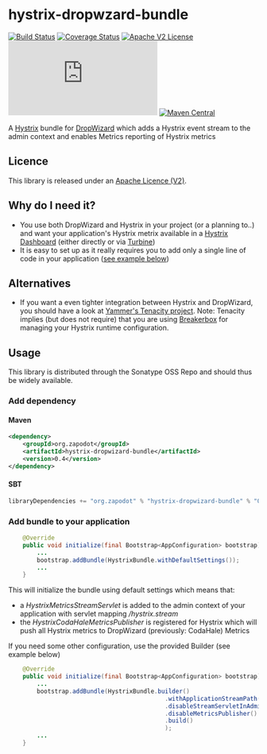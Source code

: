 # hystrix-dropwzard-bundle
[![Build Status](https://travis-ci.org/zapodot/hystrix-dropwizard-bundle.svg?branch=master)](https://travis-ci.org/zapodot/hystrix-dropwizard-bundle)
[![Coverage Status](https://coveralls.io/repos/zapodot/hystrix-dropwizard-bundle/badge.svg)](https://coveralls.io/r/zapodot/hystrix-dropwizard-bundle)
[![Apache V2 License](http://img.shields.io/badge/license-Apache%20V2-blue.svg)](//github.com/zapodot/embedded-db-junit/blob/master/LICENSE)
[![Analytics](https://ga-beacon.appspot.com/UA-40926073-4/hystrix-dropwzard-bundle/README.md)](https://github.com/igrigorik/ga-beacon)
[![Maven Central](https://maven-badges.herokuapp.com/maven-central/org.zapodot/hystrix-dropwizard-bundle/badge.svg)](https://maven-badges.herokuapp.com/maven-central/org.zapodot/hystrix-dropwizard-bundle)

A [Hystrix](//github.com/Netflix/Hystrix) bundle for [DropWizard](//github.com/dropwizard/dropwizard) which adds a Hystrix event stream to the admin context and enables Metrics reporting of Hystrix metrics

## Licence
This library is released under an [Apache Licence (V2)](http://www.apache.org/licenses/LICENSE-2.0).

## Why do I need it?
* You use both DropWizard and Hystrix in your project (or a planning to..) and want your application's Hystrix metrix available in a [Hystrix Dashboard](//github.com/Netflix/Hystrix/tree/master/hystrix-dashboard) (either directly or via [Turbine](//github.com/Netflix/Turbine))
* It is easy to set up as it really requires you to add only a single line of code in your application ([see example below](#add-bundle-to-your-application))

## Alternatives
* If you want a even tighter integration between Hystrix and DropWizard, you should have a look at [Yammer's Tenacity project](//github.com/yammer/tenacity). Note: Tenacity implies (but does not require) that you are using [Breakerbox](//github.com/yammer/breakerbox) for managing your Hystrix runtime configuration.

## Usage
This library is distributed through the Sonatype OSS Repo and should thus be widely available.
### Add dependency
#### Maven
```xml
<dependency>
    <groupId>org.zapodot</groupId>
    <artifactId>hystrix-dropwizard-bundle</artifactId>
    <version>0.4</version>
</dependency>
```

#### SBT
```scala
libraryDependencies += "org.zapodot" % "hystrix-dropwizard-bundle" % "0.4"
```

### Add bundle to your application

```java
    @Override
    public void initialize(final Bootstrap<AppConfiguration> bootstrap) {
        ...
        bootstrap.addBundle(HystrixBundle.withDefaultSettings());
        ...
    }
```
This will initialize the bundle using default settings which means that:
 * a *HystrixMetricsStreamServlet* is added to the admin context of your application with servlet mapping */hystrix.stream*
 * the *HystrixCodaHaleMetricsPublisher* is registered for Hystrix which will push all Hystrix metrics to DropWizard (previously: CodaHale) Metrics

If you need some other configuration, use the provided Builder (see example below)
```java
    @Override
    public void initialize(final Bootstrap<AppConfiguration> bootstrap) {
        ...
        bootstrap.addBundle(HystrixBundle.builder()
                                            .withApplicationStreamPath("/my-path")
                                            .disableStreamServletInAdminContext()
                                            .disableMetricsPublisher()
                                            .build()
                                            );
        ...
    }
```
